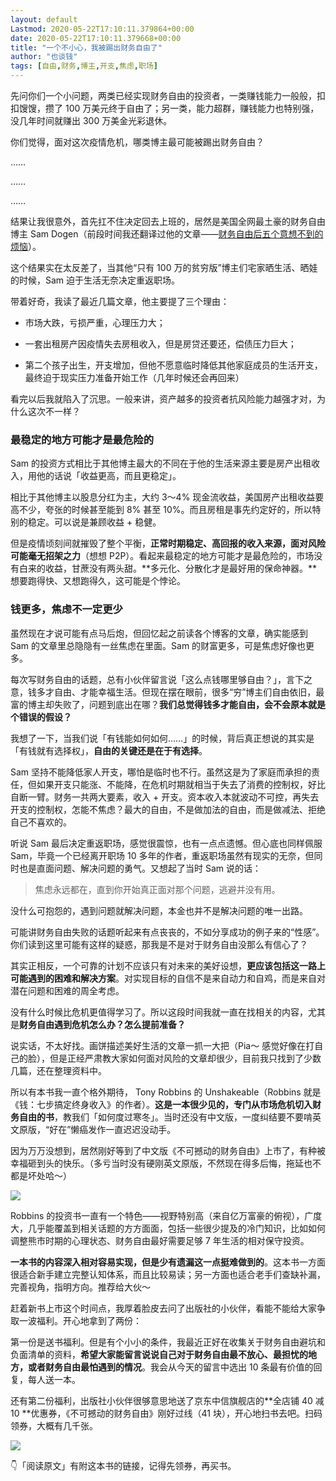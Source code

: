 ```yaml
---
layout: default
Lastmod: 2020-05-22T17:10:11.379864+00:00
date: 2020-05-22T17:10:11.379668+00:00
title: "一个不小心，我被踢出财务自由了"
author: "也谈钱"
tags: [自由,财务,博主,开支,焦虑,职场]
---
```


先问你们一个小问题，两类已经实现财务自由的投资者，一类赚钱能力一般般，扣扣馊馊，攒了 100 万美元终于自由了；另一类，能力超群，赚钱能力也特别强，没几年时间就赚出 300 万美金光彩退休。

你们觉得，面对这次疫情危机，哪类博主最可能被踢出财务自由？

……

……

……

结果让我很意外，首先扛不住决定回去上班的，居然是美国全网最土豪的财务自由博主 Sam Dogen（前段时间我还翻译过他的文章——[财务自由后五个意想不到的烦恼](https://mp.weixin.qq.com/s?__biz=MzUzNjE3NzQ3Nw==&mid=2247486237&idx=1&sn=36e795b454a821eb65f507a6fb604a9c&scene=21#wechat_redirect)）。

这个结果实在太反差了，当其他“只有 100 万的贫穷版”博主们宅家晒生活、晒娃的时候，Sam 迫于生活无奈决定重返职场。

带着好奇，我读了最近几篇文章，他主要提了三个理由：

*   市场大跌，亏损严重，心理压力大；
    
*   一套出租房产因疫情失去房租收入，但是房贷还要还，偿债压力巨大；
    
*   第二个孩子出生，开支增加，但他不愿意临时降低其他家庭成员的生活开支，最终迫于现实压力准备开始工作（几年时候还会再回来）
    

看完以后我就陷入了沉思。一般来讲，资产越多的投资者抗风险能力越强才对，为什么这次不一样？

### 最稳定的地方可能才是最危险的

Sam 的投资方式相比于其他博主最大的不同在于他的生活来源主要是房产出租收入，用他的话说「收益更高，而且更稳定」。

相比于其他博主以股息分红为主，大约 3～4% 现金流收益，美国房产出租收益要高不少，夸张的时候甚至能到 8% 甚至 10%。而且房租是事先约定好的，所以特别的稳定。可以说是兼顾收益 + 稳健。

但是疫情顷刻间就摧毁了整个平衡，**正常时期稳定、高回报的收入来源，面对风险可能毫无招架之力**（想想 P2P）。看起来最稳定的地方可能才是最危险的，市场没有白来的收益，甘蔗没有两头甜。**多元化、分散化才是最好用的保命神器。**想要跑得快、又想跑得久，这可能是个悖论。

### 钱更多，焦虑不一定更少

虽然现在才说可能有点马后炮，但回忆起之前读各个博客的文章，确实能感到 Sam 的文章里总隐隐有一丝焦虑在里面。Sam 的财富更多，可是焦虑好像也更多。

每次写财务自由的话题，总有小伙伴留言说「这么点钱哪里够自由？」，言下之意，钱多才自由、才能幸福生活。但现在摆在眼前，很多“穷”博主们自由依旧，最富的博主却失败了，问题到底出在哪？**我们总觉得钱多才能自由，会不会原本就是个错误的假设？**

我想了一下，当我们说「有钱能如何如何……」的时候，背后真正想说的其实是「有钱就有选择权」，**自由的关键还是在于有选择**。

Sam 坚持不能降低家人开支，哪怕是临时也不行。虽然这是为了家庭而承担的责任，但如果开支只能涨、不能降，在危机时期就相当于失去了消费的控制权，好比自断一臂。财务一共两大要素，收入 + 开支。资本收入本就波动不可控，再失去开支的控制权，怎能不焦虑？最大的自由，不是做加法的自由，而是做减法、拒绝自己不喜欢的。

听说 Sam 最后决定重返职场，感觉很震惊，也有一点点遗憾。但心底也同样佩服 Sam，毕竟一个已经离开职场 10 多年的作者，重返职场虽然有现实的无奈，但同时也是直面问题、解决问题的勇气。又想起了当时 Sam 说的话：

> 焦虑永远都在，直到你开始真正面对那个问题，逃避并没有用。

没什么可抱怨的，遇到问题就解决问题，本金也并不是解决问题的唯一出路。

可能讲财务自由失败的话题听起来有点丧丧的，不如分享成功的例子来的“性感”。你们读到这里可能有这样的疑惑，那我是不是对于财务自由没那么有信心了？

其实正相反，一个可靠的计划不应该只有对未来的美好设想，**更应该包括这一路上可能遇到的困难和解决方案**。对实现目标的自信不是来自动力和自鸡，而是来自对潜在问题和困难的周全考虑。

没有什么时候比危机更值得学习了。所以这段时间我就一直在找相关的内容，尤其是**财务自由遇到危机怎么办？怎么提前准备？**

说实话，不太好找。画饼描述美好生活的文章一抓一大把（Pia～ 感觉好像在打自己的脸），但是正经严肃教大家如何面对风险的文章却很少，目前我只找到了少数几篇，还在整理资料中。

所以有本书我一直个格外期待， Tony Robbins 的 Unshakeable（Robbins 就是《钱：七步搞定终身收入》的作者）。**这是一本很少见的，专门从市场危机切入财务自由的书**，教我们「如何度过寒冬」。当时还没有中文版，一度纠结要不要啃英文原版，“好在”懒癌发作一直迟迟没动手。

因为万万没想到，居然刚好等到了中文版《不可撼动的财务自由》上市了，有种被幸福砸到头的快乐。（多亏当时没有硬刚英文原版，不然现在得多后悔，拖延也不都是坏处哈～）

![](https://images.weserv.nl/?url=https%3A//mmbiz.qpic.cn/mmbiz_png/xd1hVMKQsAEX8kaYzVFLhRkXR3lF6CSg3exkdLHFzgSFA2LB7nNKUSCc0HMgoDtmHv3Y18flcD6e1nmzOOEPfQ/640%3Fwx_fmt%3Dpng)

Robbins 的投资书一直有一个特色——视野特别高（来自亿万富豪的俯视），广度大，几乎能覆盖到相关话题的方方面面，包括一些很少提及的冷门知识，比如如何调整熊市时期的心理状态、财务自由最好需要足够 7 年生活的相对保守投资。

**一本书的内容深入相对容易实现，但是少有遗漏这一点挺难做到的**。这本书一方面很适合新手建立完整认知体系，而且比较易读；另一方面也适合老手们查缺补漏，完善视角，指明方向。推荐给大伙～

赶着新书上市这个时间点，我厚着脸皮去问了出版社的小伙伴，看能不能给大家争取一波福利。开心地拿到了两份：

第一份是送书福利。但是有个小小的条件，我最近正好在收集关于财务自由避坑和负面清单的资料，**希望大家能留言说说自己对于财务自由最不放心、最担忧的地方，或者财务自由最怕遇到的情况**。我会从今天的留言中选出 10 条最有价值的回复，每人送一本。

还有第二份福利，出版社小伙伴很够意思地送了京东中信旗舰店的**全店铺 40 减 10 **优惠券，《不可撼动的财务自由》刚好过线（41 块），开心地扫书去吧。扫码领券，大概有几千张。

![](https://images.weserv.nl/?url=https%3A//mmbiz.qpic.cn/mmbiz_png/xd1hVMKQsAEX8kaYzVFLhRkXR3lF6CSgV6Uibp33aiaN3Vy3Ihq7WTeiaeth9Bib0nQa8Piav91ZAJnP62BzP1rxHzQ/640%3Fwx_fmt%3Dpng)

👇「阅读原文」有附这本书的链接，记得先领券，再买书。

